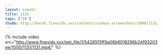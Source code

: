 ```yaml
--- 
layout: sieutv
title: 1131
tags: ["1k"]
thumb: http://hwcdn.finevids.xxx/contents/videos_screenshots/1000/1131/preview.mp4.jpg
---
```

{% include video src="http://www.finevids.xxx/get_file/1/54285f3ff9a06b6018296b24f93203ee/1000/1131/1131.mp4/" %} 
